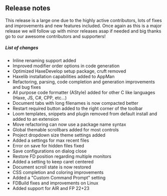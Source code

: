 ## Release notes 

This release is a large one due to the highly active contributors, lots of fixes and improvements and new features included. 
Once again as this is a major release we will follow up with minor releases asap if needed and big thanks go to our awesome contributors and supporters!

##### List of changes

- Inline renaming support added
- Improved modifier order options in code generation
- Optimized HaxeDevelop setup package, cruft removed
- Haxelib installation capabilities added to AppMan
- Refactoring, parsing, code completion and generation improvements and bug fixes
- All purpose code formatter (AStyle) added for other C like languages (Haxe, JS, C#, CPP, etc...)
- Document tabs with long filenames is now compacted better
- Restart required button added to the right corner of the toolbar
- Loom templates, snippets and plugin removed from default install and added to an extension
- Move refactoring can now use a package name syntax
- Global themable scrollbars added for most controls
- Project dropdown size theme settings added
- Added a settings for max recent files
- Error on save for hidden files fixed
- Save configurations on dialog close
- Restore FD position regarding multiple monitors
- Added a setting to keep caret centered
- Document scroll state  is now restored
- CSS completion and coloring improvements
- Added a "Custom Command Prompt" setting
- FDBuild fixes and improvements on Linux
- Added support for AIR and FP 22+23
